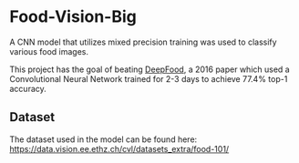 # Food-Vision-Big
A CNN model that utilizes mixed precision training was used to classify various food images. 

This project has the goal of beating [DeepFood](https://www.researchgate.net/publication/304163308_DeepFood_Deep_Learning-Based_Food_Image_Recognition_for_Computer-Aided_Dietary_Assessment), a 2016 paper which used a Convolutional Neural Network trained for 2-3 days to achieve 77.4% top-1 accuracy.

## Dataset

The dataset used in the model can be found here: https://data.vision.ee.ethz.ch/cvl/datasets_extra/food-101/ 
